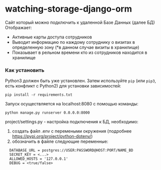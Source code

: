 # watching-storage-django-orm

Сайт который можно подключить к удаленной Базе Данных (далее БД)  
Отображает:  
* Активные карты доступа сотрудников
* Выводит информацию по каждому сотруднику о визитах в определенную зону (*в данном случае визиты в хранилище)  
* Показывает в рельном времени кто из сотрудников находится в хранилище

### Как установить


Python3 должен быть уже установлен. 
Затем используйте `pip` (или `pip3`, есть конфликт с Python2) для установки зависимостей:
```
pip install -r requirements.txt
```

Запуск осуществляется на localhost:8080 с помощью команды:  
```
python manage.py runserver 0.0.0.0:8000
```

project/settings.py - настройка подключения к БД, необходимо:  
1.    создать файл .env с перемеными окружения (подробнее https://pypi.org/project/python-dotenv/)
2.    обозначить в файле следующие переменные:  
```
  DATABASE_URL = postgres://USER:PASSWORD@HOST:PORT/NAME_BD
  SECRET_KEY = <...>
  ALLOWED_HOSTS = '127.0.0.1'
  DEBUG = <true/false>
```
